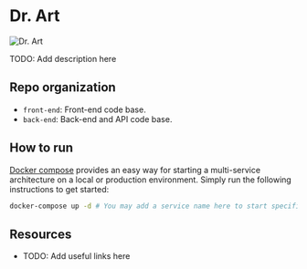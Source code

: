 # Dr. Art

![Dr. Art](https://storage.googleapis.com/dr-art/favicon-32x32.png)

TODO: Add description here

## Repo organization

- `front-end`: Front-end code base.
- `back-end`: Back-end and API code base.

## How to run

[Docker compose](https://docs.docker.com/compose/) provides an easy way for starting a multi-service architecture on a local or production environment. Simply run the following instructions to get started:

```bash
docker-compose up -d # You may add a service name here to start specific services
```

## Resources
- TODO: Add useful links here